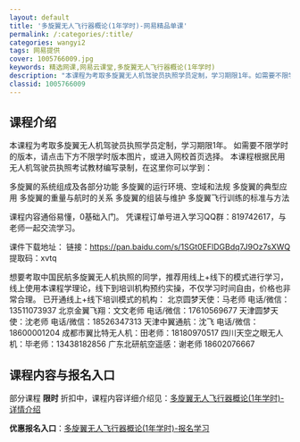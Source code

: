 ```yaml
---
layout: default
title: '多旋翼无人飞行器概论(1年学时)-网易精品单课'
permalink: /:categories/:title/
categories: wangyi2
tags: 网易提供
cover: 1005766009.jpg
keywords: 精选网课,网易云课堂,多旋翼无人飞行器概论(1年学时)
description: "本课程为考取多旋翼无人机驾驶员执照学员定制，学习期限1年。如需要不限学时的版本，请点击下方不限学时版本图片，或进入网校首页选择。本课程根据民用无人机驾驶员执照考试教材编写录制，在这里你可以学"
classid: 1005766009
---
```


## 课程介绍

本课程为考取多旋翼无人机驾驶员执照学员定制，学习期限1年。
如需要不限学时的版本，请点击下方不限学时版本图片，或进入网校首页选择。
本课程根据民用无人机驾驶员执照考试教材编写录制，在这里你可以学到：

多旋翼的系统组成及各部分功能
多旋翼的运行环境、空域和法规
多旋翼的典型应用
多旋翼的重量与航时的关系
多旋翼的组装与维护
多旋翼飞行训练的标准与方法

课程内容通俗易懂，0基础入门。
凭课程订单号进入学习QQ群：819742617，与老师一起交流学习。

课件下载地址：
链接：https://pan.baidu.com/s/1SGt0EFlDGBdq7J9Oz7sXWQ 
提取码：xvtq

想要考取中国民航多旋翼无人机执照的同学，推荐用线上+线下的模式进行学习，线上使用本课程学理论，线下到培训机构预约实操，不仅学习时间自由，价格也非常合理。
已开通线上+线下培训模式的机构：
北京圆梦天使：马老师 电话/微信：13511073937
北京金翼飞翔：文文老师 电话/微信：17610569677
天津圆梦天使：沈老师 电话/微信：18526347313
天津中翼通航：沈飞 电话/微信：18600001204
成都市翼比特无人机：田老师：18180970517
四川天空之眼无人机：毕老师：13438182856
广东北研航空遥感：谢老师  18602076667

## 课程内容与报名入口

部分课程 **限时** 折扣中，课程内容详细介绍见：[多旋翼无人飞行器概论(1年学时)-详情介绍](https://study.163.com/course/introduction/1005766009.htm?share=1&shareId=1025206652&utm_campaign=share&utm_medium=iphoneShare&utm_source=&utm_u=1025206652)

**优惠报名入口**：[多旋翼无人飞行器概论(1年学时)-报名学习](https://study.163.com/course/introduction/1005766009.htm?share=1&shareId=1025206652&utm_campaign=share&utm_medium=iphoneShare&utm_source=&utm_u=1025206652)

